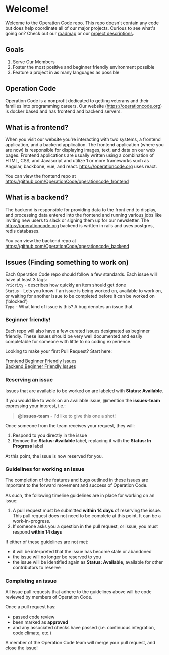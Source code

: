 # Welcome!
Welcome to the Operation Code repo. This repo doesn't contain any code but does help coordinate all of our major projects. 
Curious to see what's going on? Check out our [roadmap](https://github.com/OperationCode/operationcode/projects/4) or our
[project descriptions](https://github.com/OperationCode/GETTING_STARTED).

## Goals
1. Serve Our Members
2. Foster the most positive and beginner friendly environment possible
3. Feature a project in as many languages as possible

## Operation Code
Operation Code is a nonprofit dedicated to getting veterans and their families into programming careers.
Our website (https://operationcode.org) is docker based and has frontend and backend servers.

## What is a frontend?

When you visit our website you're interacting with two systems, a frontend application, and a backend application.
The frontend application (where you are now) is responsible for displaying images, text, and data on our web pages.
Frontend applications are usually written using a combination of HTML, CSS, and Javascript and utilize 1 or more
frameworks such as Angular, backbone, vue, and react. https://operationcode.org uses react.

You can view the frontend repo at https://github.com/OperationCode/operationcode_frontend

## What is a backend?

The backend is responsible for providing data to the front end to display, and processing data entered into the
frontend and running various jobs like inviting new users to slack or signing them up for our newsletter. The
https://operationcode.org backend is written in rails and uses postgres, redis databases.

You can view the backend repo at https://github.com/OperationCode/operationcode_backend

## Issues (Finding something to work on)

Each Operation Code repo should follow a few standards. Each issue will have at least 3 tags:  
`Priority` - describes how quickly an item should get done  
`Status` - Lets you know if an issue is being worked on, available to work on, or waiting for another issue to be completed before it can be worked on ('blocked')  
`Type` - What kind of issue is this? A bug denotes an issue that   

### Beginner friendly!
Each repo will also have a few curated issues designated as beginner friendly.
These issues should be very well documented and easily completable for someone with little to no coding experience.

Looking to make your first Pull Request? Start here:  

[Frontend Beginner Friendly Issues](https://github.com/OperationCode/operationcode_frontend/issues?q=is%3Aopen+is%3Aissue+label%3A%22beginner+friendly%22)  
[Backend Beginner Friendly Issues](https://github.com/OperationCode/operationcode_backend/issues?q=is%3Aopen+is%3Aissue+label%3A%22beginner+friendly%22)  

### Reserving an issue

Issues that are available to be worked on are labeled with **Status: Available**.

If you would like to work on an available issue, @mention the **issues-team** expressing your interest, i.e.:

> **@issues-team** - I'd like to give this one a shot!

Once someone from the team receives your request, they will:

1. Respond to you directly in the issue
2. Remove the **Status: Available** label, replacing it with the **Status: In Progress** label

At this point, the issue is now reserved for you.

### Guidelines for working an issue

The completion of the features and bugs outlined in these issues are important to the forward movement and success of Operation Code.

As such, the following timeline guidelines are in place for working on an issue:

1. A pull request must be submitted **within 14 days** of reserving the issue.  This pull request does not need to be complete at this point.  It can be a work-in-progress.
2. If someone asks you a question in the pull request, or issue, you must respond **within 14 days**

If either of these guidelines are not met:

- it will be interpreted that the issue has become stale or abandoned
- the issue will no longer be reserved to you
- the issue will be identified again as **Status: Available**, available for other contributors to reserve

### Completing an issue

All issue pull requests that adhere to the guidelines above will be code reviewed by members of Operation Code.

Once a pull request has:

- passed code review
- been marked as **approved**
- and any associated checks have passed (i.e. continuous integration, code climate, etc.)

A member of the Operation Code team will merge your pull request, and close the issue!
